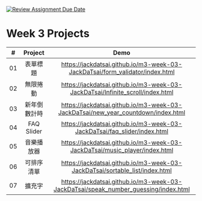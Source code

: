 [![Review Assignment Due Date](https://classroom.github.com/assets/deadline-readme-button-24ddc0f5d75046c5622901739e7c5dd533143b0c8e959d652212380cedb1ea36.svg)](https://classroom.github.com/a/k2L2x6nl)

# Week 3 Projects

| #  |  Project   |                                        Demo                                         |
|:--:|:----------:|:-----------------------------------------------------------------------------------:|
| 01 |    表單標題    |    https://jackdatsai.github.io/m3-week-03-JackDaTsai/form_validator/index.html     |
| 02 |    無限捲動    |    https://jackdatsai.github.io/m3-week-03-JackDaTsai/Infinite_scroll/index.html    |
| 03 |   新年倒數計時   |  https://jackdatsai.github.io/m3-week-03-JackDaTsai/new_year_countdown/index.html   |
| 04 | FAQ Slider |      https://jackdatsai.github.io/m3-week-03-JackDaTsai/faq_slider/index.html       |
| 05 |   音樂播放器    |     https://jackdatsai.github.io/m3-week-03-JackDaTsai/music_player/index.html      |
| 06 |   可排序清單    |     https://jackdatsai.github.io/m3-week-03-JackDaTsai/sortable_list/index.html     |
| 07 |    擴充字     | https://jackdatsai.github.io/m3-week-03-JackDaTsai/speak_number_guessing/index.html |